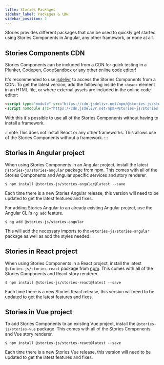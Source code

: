 ```yaml
---
title: Stories Packages
sidebar_label: Packages & CDN
sidebar_position: 2
---
```


Stories provides different packages that can be used to quickly get started using Stories Components in Angular, any other framework, or none at all.

## Stories Components CDN

Stories Components can be included from a CDN for quick testing in a [Plunker](https://plnkr.co/), [Codepen](https://codepen.io), [CodeSandbox](https://codesandbox.io/) or any other online code editor!

It's recommended to use [jsdelivr](https://www.jsdelivr.com/) to access the Stories Components from a CDN. To get the latest version, add the following inside the `<head>` element in an HTML file, or where external assets are included in the online code editor:

```html
<script type="module" src="https://cdn.jsdelivr.net/npm/@stories-js/stories-components@0.1.1/dist/esm/index.js"></script>
<script nomodule src="https://cdn.jsdelivr.net/npm/@stories-js/stories-components@0.1.1/dist/index.cjs.js"></script>
```

With this it's possible to use all of the Stories Components without having to install a framework.

:::note
This does not install React or any other frameworks. This allows use of the Stories Components without a framework.
:::

## Stories in Angular project

When using Stories Components in an Angular project, install the latest `@stories-js/stories-angular` package from [npm](https://npmjs.com). This comes with all of the Stories Components and Angular specific services and story renderer.

```shell
$ npm install @stories-js/stories-angular@latest --save
```

Each time there is a new Stories Angular release, this version will need to be updated to get the latest features and fixes.

For adding Stories Angular to an already existing Angular project, use the Angular CLI's `ng add` feature.

```shell
$ ng add @stories-js/stories-angular
```

This will add the necessary imports to the `@stories-js/stories-angular` package as well as add the styles needed.

## Stories in React project

When using Stories Components in a React project, install the latest `@stories-js/stories-react` package from [npm](https://npmjs.com). This comes with all of the Stories Components and React story renderer.

```shell
$ npm install @stories-js/stories-react@latest --save
```

Each time there is a new Stories React release, this version will need to be updated to get the latest features and fixes.

## Stories in Vue project

To add Stories Components to an existing Vue project, install the `@stories-js/stories-vue` package. This comes with all of the Stories Components and Vue story renderer.

```shell
$ npm install @stories-js/stories-react@latest --save
```

Each time there is a new Stories Vue release, this version will need to be updated to get the latest features and fixes.